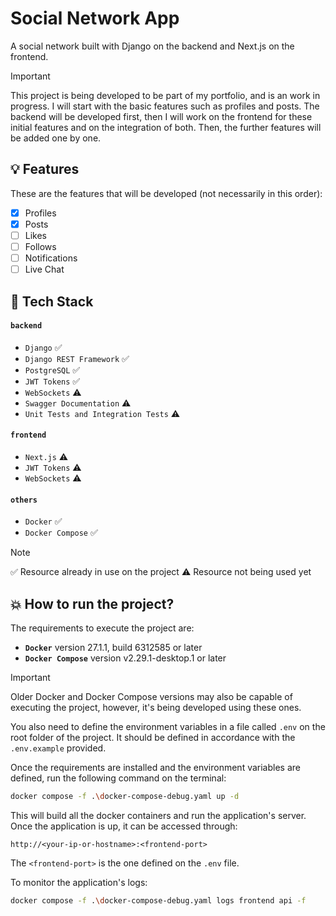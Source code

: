 # Social Network App

A social network built with Django on the backend and Next.js on the frontend.

> [!IMPORTANT]
> This project is being developed to be part of my portfolio, and is an work in progress. I will start with the basic features such as profiles and posts. The backend will be developed first, then I will work on the frontend for these initial features and on the integration of both. Then, the further features will be added one by one.

## 💡 Features
These are the features that will be developed (not necessarily in this order):
- [x] Profiles
- [x] Posts
- [ ] Likes
- [ ] Follows
- [ ] Notifications
- [ ] Live Chat

## 🔧 Tech Stack
#### `backend`
- `Django` :white_check_mark:
- `Django REST Framework` :white_check_mark:
- `PostgreSQL` :white_check_mark:
- `JWT Tokens` :white_check_mark:
- `WebSockets` :warning:
- `Swagger Documentation` :warning:
- `Unit Tests and Integration Tests` :warning:

#### `frontend`
- `Next.js` :warning:
- `JWT Tokens` :warning:
- `WebSockets` :warning:
#### `others`
- `Docker` :white_check_mark:
- `Docker Compose` :white_check_mark:

> [!NOTE]
> :white_check_mark: Resource already in use on the project 
> :warning: Resource not being used yet

## 💥 How to run the project?
The requirements to execute the project are:
- **`Docker`** version 27.1.1, build 6312585 or later
- **`Docker Compose`** version v2.29.1-desktop.1 or later

> [!IMPORTANT]
> Older Docker and Docker Compose versions may also be capable of executing the project, however, it's being developed using these ones. 

You also need to define the environment variables in a file called `.env` on the root folder of the project. It should be defined in accordance with the `.env.example` provided. 

Once the requirements are installed and the environment variables are defined, run the following command on the terminal:
```bash
docker compose -f .\docker-compose-debug.yaml up -d 
```
This will build all the docker containers and run the application's server. Once the application is up, it can be accessed through: 

```http://<your-ip-or-hostname>:<frontend-port>```

The `<frontend-port>` is the one defined on the `.env` file.

To monitor the application's logs:
```bash
docker compose -f .\docker-compose-debug.yaml logs frontend api -f
```
